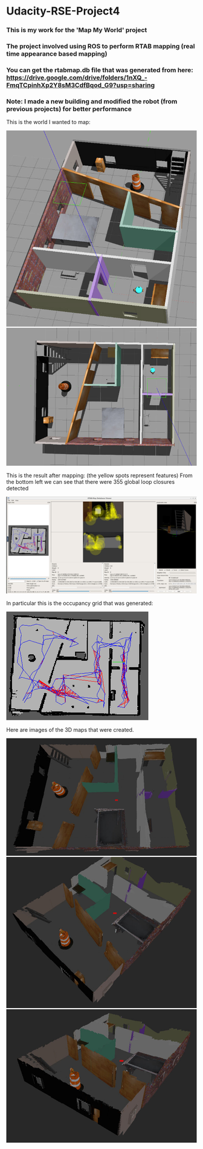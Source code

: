 # Udacity-RSE-Project4

### This is my work for the 'Map My World' project
### The project involved using ROS to perform RTAB mapping (real time appearance based mapping)
### You can get the rtabmap.db file that was generated from here: https://drive.google.com/drive/folders/1nXQ_-FmqTCpinhXp2Y8sM3CdfBqod_G9?usp=sharing
### Note: I made a new building and modified the robot (from previous projects) for better performance

This is the world I wanted to map:

![Alt text](media/world_view.png?raw=true "world_view")
![Alt text](media/world_top_view.png?raw=true "world_top_view")

This is the result after mapping:
(the yellow spots represent features)
From the bottom left we can see that there were 355 global loop closures detected

![Alt text](media/database_viewer.png?raw=true "database_viewer")


In particular this is the occupancy grid that was generated:

![Alt text](media/occupancy_grid_only.png?raw=true "occupancy_grid_only")

Here are images of the 3D maps that were created.

![Alt text](media/3dmap.png?raw=true "3dmap")
![Alt text](media/3dmap2.png?raw=true "3dmap_view_2")
![Alt text](media/3dmap3.png?raw=true "3dmap_view_3")

